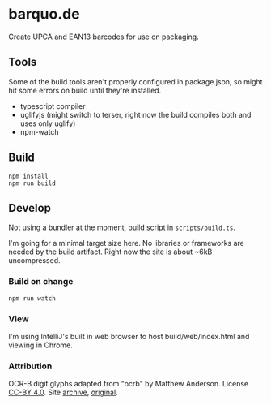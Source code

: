 # barquo.de
Create UPCA and EAN13 barcodes for use on packaging.


## Tools
Some of the build tools aren't properly configured in package.json, so might hit some errors on build until they're installed.
* typescript compiler
* uglifyjs (might switch to terser, right now the build compiles both and uses only uglify)
* npm-watch

## Build
```
npm install
npm run build
```

## Develop
Not using a bundler at the moment, build script in `scripts/build.ts`.

I'm going for a minimal target size here. No libraries or frameworks are needed by the build artifact. Right now the site is about ~6kB uncompressed.

### Build on change
```
npm run watch
```

### View
I'm using IntelliJ's built in web browser to host build/web/index.html and viewing in Chrome.

### Attribution

OCR-B digit glyphs adapted from "ocrb" by Matthew Anderson. License [CC-BY 4.0](https://creativecommons.org/licenses/by/4.0/). Site [archive](https://web.archive.org/web/20190328165040/https://wehtt.am/ocr-b/), [original](https://wehtt.am/ocr-b/).